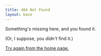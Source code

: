 ```yaml
---
title: 404 Not Found
layout: base
---
```


Something's missing here, and you found it.

(Or, I suppose, you *didn't* find it.)

[Try again from the home page.](/)